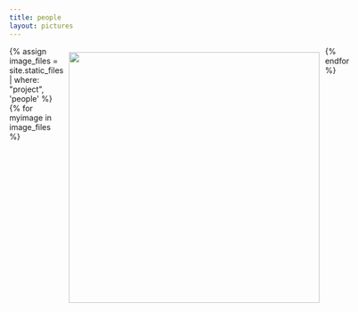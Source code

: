 ```yaml
---
title: people
layout: pictures
---
```


<style>

    .main {
        flex-basis: 1100px;
    }

    .flex-wrapper {
        display: flex;
    }

    .flex-wrapper img {
        height: 450px;
        padding: 10px;
    }
</style>


<div class="flex-wrapper">
    {% assign image_files = site.static_files | where: "project", 'people' %}
    {% for myimage in image_files %}
        <img src="{{ myimage.path }}" class="img-box">
    {% endfor %}
</div>



